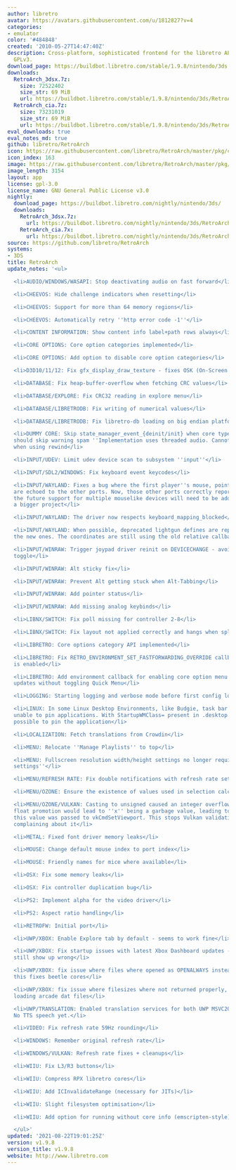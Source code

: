 ```yaml
---
author: libretro
avatar: https://avatars.githubusercontent.com/u/1812827?v=4
categories:
- emulator
color: '#484848'
created: '2010-05-27T14:47:40Z'
description: Cross-platform, sophisticated frontend for the libretro API. Licensed
  GPLv3.
download_page: https://buildbot.libretro.com/stable/1.9.8/nintendo/3ds
downloads:
  RetroArch_3dsx.7z:
    size: 72522402
    size_str: 69 MiB
    url: https://buildbot.libretro.com/stable/1.9.8/nintendo/3ds/RetroArch_3dsx.7z
  RetroArch_cia.7z:
    size: 73231019
    size_str: 69 MiB
    url: https://buildbot.libretro.com/stable/1.9.8/nintendo/3ds/RetroArch_cia.7z
eval_downloads: true
eval_notes_md: true
github: libretro/RetroArch
icon: https://raw.githubusercontent.com/libretro/RetroArch/master/pkg/ctr/assets/default.png
icon_index: 163
image: https://raw.githubusercontent.com/libretro/RetroArch/master/pkg/ctr/assets/libretro_banner.png
image_length: 3154
layout: app
license: gpl-3.0
license_name: GNU General Public License v3.0
nightly:
  download_page: https://buildbot.libretro.com/nightly/nintendo/3ds/
  downloads:
    RetroArch_3dsx.7z:
      url: https://buildbot.libretro.com/nightly/nintendo/3ds/RetroArch_3dsx.7z
    RetroArch_cia.7x:
      url: https://buildbot.libretro.com/nightly/nintendo/3ds/RetroArch_cia.7z
source: https://github.com/libretro/RetroArch
systems:
- 3DS
title: RetroArch
update_notes: '<ul>

  <li>AUDIO/WINDOWS/WASAPI: Stop deactivating audio on fast forward</li>

  <li>CHEEVOS: Hide challenge indicators when resetting</li>

  <li>CHEEVOS: Support for more than 64 memory regions</li>

  <li>CHEEVOS: Automatically retry ''http error code -1''</li>

  <li>CONTENT INFORMATION: Show content info label+path rows always</li>

  <li>CORE OPTIONS: Core option categories implemented</li>

  <li>CORE OPTIONS: Add option to disable core option categories</li>

  <li>D3D10/11/12: Fix gfx_display_draw_texture - fixes OSK (On-Screen Keyboard) issues</li>

  <li>DATABASE: Fix heap-buffer-overflow when fetching CRC values</li>

  <li>DATABASE/EXPLORE: Fix CRC32 reading in explore menu</li>

  <li>DATABASE/LIBRETRODB: Fix writing of numerical values</li>

  <li>DATABASE/LIBRETRODB: Fix libretro-db loading on big endian platforms</li>

  <li>DUMMY CORE: Skip state_manager_event_{deinit/init} when core type is dummy,
  should skip warning spam ''Implementation uses threaded audio. Cannot use rewind..''
  when using rewind</li>

  <li>INPUT/UDEV: Limit udev device scan to subsystem ''input''</li>

  <li>INPUT/SDL2/WINDOWS: Fix keyboard event keycodes</li>

  <li>INPUT/WAYLAND: Fixes a bug where the first player''s mouse, pointer, and lightgun
  are echoed to the other ports. Now, those other ports correctly report zero. In
  the future support for multiple mouselike devices will need to be added, which is
  a bigger project</li>

  <li>INPUT/WAYLAND: The driver now respects keyboard_mapping_blocked</li>

  <li>INPUT/WAYLAND: When possible, deprecated lightgun defines are replaced with
  the new ones. The coordinates are still using the old relative callbacks</li>

  <li>INPUT/WINRAW: Trigger joypad driver reinit on DEVICECHANGE - avoids fullscreen
  toggle</li>

  <li>INPUT/WINRAW: Alt sticky fix</li>

  <li>INPUT/WINRAW: Prevent Alt getting stuck when Alt-Tabbing</li>

  <li>INPUT/WINRAW: Add pointer status</li>

  <li>INPUT/WINRAW: Add missing analog keybinds</li>

  <li>LIBNX/SWITCH: Fix poll missing for controller 2-8</li>

  <li>LIBNX/SWITCH: Fix layout not applied correctly and hangs when splitting joycons</li>

  <li>LIBRETRO: Core options category API implemented</li>

  <li>LIBRETRO: Fix RETRO_ENVIRONMENT_SET_FASTFORWARDING_OVERRIDE callback when runahead
  is enabled</li>

  <li>LIBRETRO: Add environment callback for enabling core option menu visibility
  updates without toggling Quick Menu</li>

  <li>LOGGING: Starting logging and verbose mode before first config load</li>

  <li>LINUX: In some Linux Desktop Environments, like Budgie, task bar feature is
  unable to pin applications. With StartupWMClass= present in .desktop file, it is
  possible to pin the application</li>

  <li>LOCALIZATION: Fetch translations from Crowdin</li>

  <li>MENU: Relocate ''Manage Playlists'' to top</li>

  <li>MENU: Fullscreen resolution width/height settings no longer require ''advanced
  settings''</li>

  <li>MENU/REFRESH RATE: Fix double notifications with refresh rate settings</li>

  <li>MENU/OZONE: Ensure the existence of values used in selection calculation</li>

  <li>MENU/OZONE/VULKAN: Casting to unsigned caused an integer overflow and after
  float promotion would lead to ''x'' being a garbage value, leading to problems when
  this value was passed to vkCmdSetViewport. This stops Vulkan validation layers from
  complaining about it</li>

  <li>METAL: Fixed font driver memory leaks</li>

  <li>MOUSE: Change default mouse index to port index</li>

  <li>MOUSE: Friendly names for mice where available</li>

  <li>OSX: Fix some memory leaks</li>

  <li>OSX: Fix controller duplication bug</li>

  <li>PS2: Implement alpha for the video driver</li>

  <li>PS2: Aspect ratio handling</li>

  <li>RETROFW: Initial port</li>

  <li>UWP/XBOX: Enable Explore tab by default - seems to work fine</li>

  <li>UWP/XBOX: Fix startup issues with latest Xbox Dashboard updates - ANGLE cores
  still show up wrong</li>

  <li>UWP/XBOX: fix issue where files where opened as OPENALWAYS instead of OPENEXISTING
  this fixes beetle cores</li>

  <li>UWP/XBOX: fix issue where filesizes where not returned properly, this fixes
  loading arcade dat files</li>

  <li>UWP/TRANSLATION: Enabled translation services for both UWP MSVC2017 and 2019.
  No TTS speech yet.</li>

  <li>VIDEO: Fix refresh rate 59Hz rounding</li>

  <li>WINDOWS: Remember original refresh rate</li>

  <li>WINDOWS/VULKAN: Refresh rate fixes + cleanups</li>

  <li>WIIU: Fix L3/R3 buttons</li>

  <li>WIIU: Compress RPX libretro cores</li>

  <li>WIIU: Add ICInvalidateRange (necessary for JITs)</li>

  <li>WIIU: Slight filesystem optimisation</li>

  <li>WIIU: Add option for running without core info (emscripten-style)</li>

  </ul>'
updated: '2021-08-22T19:01:25Z'
version: v1.9.8
version_title: v1.9.8
website: http://www.libretro.com
---
```

